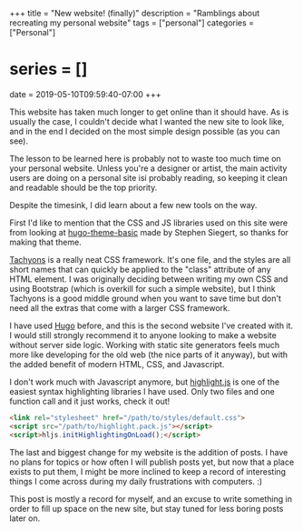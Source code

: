 +++
title = "New website! (finally)"
description = "Ramblings about recreating my personal website"
tags = ["personal"]
categories = ["Personal"]
# series = []
date = 2019-05-10T09:59:40-07:00
+++

This website has taken much longer to get online than it should have.
As is usually the case, I couldn't decide what I wanted the new site to look like,
and in the end I decided on the most simple design possible (as you can see).

The lesson to be learned here is probably not to waste too much time on your personal website.
Unless you're a designer or artist, the main activity users are doing on a personal site
isi probably reading, so keeping it clean and readable should be the top priority.

Despite the timesink, I did learn about a few new tools on the way.

First I'd like to mention that the CSS and JS libraries used on this site were from looking at
[hugo-theme-basic](https://github.com/siegerts/hugo-theme-basic) made by Stephen Siegert,
so thanks for making that theme.

[Tachyons](http://tachyons.io/) is a really neat CSS framework. It's one file,
and the styles are all short names that can quickly be applied to the "class"
attribute of any HTML element. I was originally deciding between writing my own CSS and
using Bootstrap (which is overkill for such a simple website), but I think Tachyons is
a good middle ground when you want to save time but don't need all the extras that come
with a larger CSS framework.

I have used [Hugo](https://gohugo.io/) before, and this is the second website I've
created with it. I would still strongly recommend it to anyone looking to make a
website without server side logic. Working with static site generators feels much
more like developing for the old web (the nice parts of it anyway), but with the
added benefit of modern HTML, CSS, and Javascript.

I don't work much with Javascript anymore, but [highlight.js](https://highlightjs.org/)
is one of the easiest syntax highlighting libraries I have used.
Only two files and one function call and it just works, check it out!

```html
<link rel="stylesheet" href="/path/to/styles/default.css">
<script src="/path/to/highlight.pack.js"></script>
<script>hljs.initHighlightingOnLoad();</script>
```

The last and biggest change for my website is the addition of posts.
I have no plans for topics or how often I will publish posts yet, but now that a
place exists to put them, I might be more inclined to keep a record of interesting
things I come across during my daily frustrations with computers. :)

This post is mostly a record for myself, and an excuse to write something in order
to fill up space on the new site, but stay tuned for less boring posts later on.
